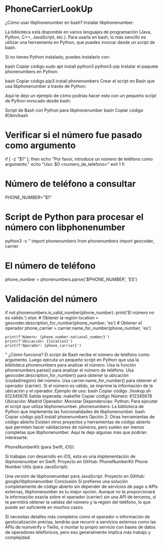 # PhoneCarrierLookUp


¿Cómo usar libphonenumber en bash?
Instalar libphonenumber:

La biblioteca está disponible en varios lenguajes de programación (Java, Python, C++, JavaScript, etc.). Para usarla en bash, lo más sencillo es utilizar una herramienta en Python, que puedes invocar desde un script de bash.

Si no tienes Python instalado, puedes instalarlo con:

bash
Copiar código
sudo apt install python3 python3-pip
Instalar el paquete phonenumbers en Python:

bash
Copiar código
pip3 install phonenumbers
Crear el script en Bash que usa libphonenumber a través de Python:

Aquí te dejo un ejemplo de cómo podrías hacer esto con un pequeño script de Python invocado desde bash:

Script de Bash con Python para libphonenumber
bash
Copiar código
#!/bin/bash

# Verificar si el número fue pasado como argumento
if [ -z "$1" ]; then
  echo "Por favor, introduce un número de teléfono como argumento."
  echo "Uso: $0 <numero_de_telefono>"
  exit 1
fi

# Número de teléfono a consultar
PHONE_NUMBER="$1"

# Script de Python para procesar el número con libphonenumber
python3 -c "
import phonenumbers
from phonenumbers import geocoder, carrier

# El número de teléfono
phone_number = phonenumbers.parse('$PHONE_NUMBER', 'ES')

# Validación del número
if not phonenumbers.is_valid_number(phone_number):
    print('El número no es válido.')
else:
    # Obtener la región
    location = geocoder.description_for_number(phone_number, 'es')
    # Obtener el operador
    phone_carrier = carrier.name_for_number(phone_number, 'es')

    print(f'Número: {phone_number.national_number}')
    print(f'Ubicación: {location}')
    print(f'Operador: {phone_carrier}')
"
¿Cómo funciona?
El script de Bash recibe el número de teléfono como argumento.
Luego ejecuta un pequeño script en Python que usa la biblioteca phonenumbers para analizar el número.
Usa la función phonenumbers.parse() para analizar el número de teléfono.
Usa geocoder.description_for_number() para obtener la ubicación (ciudad/región) del número.
Usa carrier.name_for_number() para obtener el operador (carrier).
Si el número es válido, se imprime la información de la ubicación y el operador.
Ejemplo de uso:
bash
Copiar código
./lookup.sh 612345678
Salida esperada:
makefile
Copiar código
Número: 612345678
Ubicación: Madrid
Operador: Movistar
Dependencias:
Python: Para ejecutar el script que utiliza libphonenumber.
phonenumbers: La biblioteca de Python que implementa las funcionalidades de libphonenumber.
bash
Copiar código
pip3 install phonenumbers
Opción 2: Otras herramientas de código abierto
Existen otros proyectos y herramientas de código abierto que permiten hacer validaciones de números, pero suelen ser menos completas que libphonenumber. Aquí te dejo algunas más que podrían interesarte:

PhoneNumberKit (para Swift, iOS):

Si trabajas con desarrollo en iOS, esta es una implementación de libphonenumber en Swift.
Proyecto en GitHub: PhoneNumberKit
Phone Number Utils (para JavaScript):

Una versión de libphonenumber para JavaScript.
Proyecto en GitHub: google/libphonenumber
Conclusión
Si prefieres una solución completamente de código abierto sin depender de servicios de pago o APIs externas, libphonenumber es tu mejor opción. Aunque no te proporcionará la información exacta sobre el operador (carrier) sin una API de terceros, sí te permitirá obtener la validez del número y la región del teléfono, lo que puede ser suficiente en muchos casos.

Si necesitas detalles más completos como el operador o información de geolocalización precisa, tendrás que recurrir a servicios externos como las APIs de numverify o Twilio, o montar tu propio servicio con bases de datos de operadores telefónicos, pero eso generalmente implica más trabajo y complejidad.
